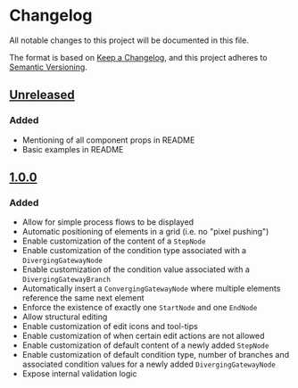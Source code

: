 # Changelog
All notable changes to this project will be documented in this file.

The format is based on [Keep a Changelog](https://keepachangelog.com/en/1.0.0/),
and this project adheres to [Semantic Versioning](https://semver.org/spec/v2.0.0.html).

## [Unreleased]
### Added
- Mentioning of all component props in README
- Basic examples in README

## [1.0.0]
### Added
- Allow for simple process flows to be displayed
- Automatic positioning of elements in a grid (i.e. no "pixel pushing")
- Enable customization of the content of a `StepNode`
- Enable customization of the condition type associated with a `DivergingGatewayNode`
- Enable customization of the condition value associated with a `DivergingGatewayBranch`
- Automatically insert a `ConvergingGatewayNode` where multiple elements reference the same next element
- Enforce the existence of exactly one `StartNode` and one `EndNode`
- Allow structural editing
- Enable customization of edit icons and tool-tips
- Enable customization of when certain edit actions are not allowed
- Enable customization of default content of a newly added `StepNode`
- Enable customization of default condition type, number of branches and associated condition values for a newly added `DivergingGatewayNode`
- Expose internal validation logic

[Unreleased]: https://github.com/CarstenWickner/react-jsonschema-inspector/compare/v1.0.0...HEAD
[1.0.0]: https://github.com/CarstenWickner/react-jsonschema-inspector/releases/tag/v1.0.0
